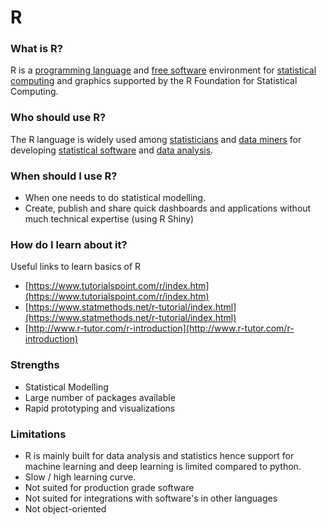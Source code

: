# R

### What is R?

R is a [programming language](https://en.wikipedia.org/wiki/Programming_language) and [free software](https://en.wikipedia.org/wiki/Free_software) environment for [statistical computing](https://en.wikipedia.org/wiki/Statistical_computing) and graphics supported by the R Foundation for Statistical Computing.

### Who should use R?

The R language is widely used among [statisticians](https://en.wikipedia.org/wiki/Statistician) and [data miners](https://en.wikipedia.org/wiki/Data_mining) for developing [statistical software](https://en.wikipedia.org/wiki/Statistical_software) and [data analysis](https://en.wikipedia.org/wiki/Data_analysis).

### When should I use R?

- When one needs to do statistical modelling.
- Create, publish and share quick dashboards and applications without much technical expertise (using R Shiny)

### How do I learn about it?

Useful links to learn basics of R

- [https://www.tutorialspoint.com/r/index.htm](https://www.tutorialspoint.com/r/index.htm)
- [https://www.statmethods.net/r-tutorial/index.html](https://www.statmethods.net/r-tutorial/index.html)
- [http://www.r-tutor.com/r-introduction](http://www.r-tutor.com/r-introduction)

### Strengths

- Statistical Modelling
- Large number of packages available
- Rapid prototyping and visualizations

### Limitations

- R is mainly built for data analysis and statistics hence support for machine learning and deep learning is limited compared to python.
- Slow / high learning curve.
- Not suited for production grade software
- Not suited for integrations with software&#39;s in other languages
- Not object-oriented

